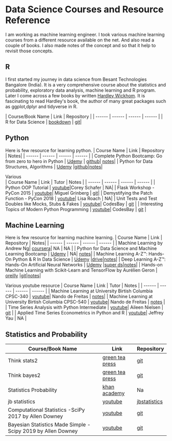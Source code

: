 # Data Science Courses and Resource Reference

I am working as machine learning engineer. I took various machine learning courses from a different resource available on the net. And also read a couple of books. I also made notes of the concept and so that it help to revisit those concepts.


## R
I first started my journey in data science from Besant Technologies Bangalore (India). It is a very comprehensive course about the statistics and probability, exploratory data analysis, machine learning and R program. Later I come across a few books by written [Hardley Wickhom](https://github.com/hadley). It is fascinating to read Hardley's book, the author of many great packages such as ggplot,dplyr and tidyverse in R.

| Course/Book Name | Link | Repository |
| ------ | ------ | ------ |  ------ |
| R for Data Science | [bookdown](https://r4ds.had.co.nz/index.html) | [git](https://github.com/hadley/r4ds)|

## Python
Here is few resource for learning python.
| Course Name | Link | Repository | Notes|
| ------ | ------ | ------ |  ------ |
| Complete Python Bootcamp: Go from zero to hero in Python | [Udemy](https://www.udemy.com/course/complete-python-bootcamp/) | [github](https://github.com/Pierian-Data/Complete-Python-3-Bootcamp)| [notes](https://github.com/sudhirln92/data-science-courses/tree/master/Python_Bootcamp)|
| Python for Data Structures, Algorithms | [Udemy](https://www.udemy.com/course/complete-python-bootcamp/) |[github](https://github.com/jmportilla/Python-for-Algorithms--Data-Structures--and-Interviews)|[notes](https://github.com/sudhirln92/data-science-courses/tree/master/Data_Structures_And_Algorithms)|

Various  
| Course Name | Link | Tutor | Notes |
| ------ | ------ | ------ | ------ |
| Python OOP Tutorial | [youtube](https://www.youtube.com/watch?v=ZDa-Z5JzLYM&list=PL-osiE80TeTsqhIuOqKhwlXsIBIdSeYtc)|Corey Schafer | NA| 
| Flask Workshop - PyCon 2015 | [youtube](https://www.youtube.com/watch?v=DIcpEg77gdE)| Miguel Grinberg | [git](https://github.com/miguelgrinberg/flask-pycon2015)|
| Demystifying the Patch Function - PyCon 2018 | [youtube](https://www.youtube.com/watch?v=ww1UsGZV8fQ)| Lisa Roach | NA|
| Unit Tests and Test Doubles like Mocks, Stubs & Fakes | [youtube](https://www.youtube.com/watch?v=NPp2pvhGbkM&list=LL&index=5)|  CodesBay | [git](https://github.com/CodesBay) |
| Interesting Topics of Modern Python Programming | [youtube](https://www.youtube.com/playlist?list=PL_dsdStdDXbqK2e5knrsErF3VpRK3fyO5)|  CodesBay | [git](https://github.com/CodesBay) |


## Machine Learning
Here is few resource for learning machine learning.
| Course Name | Link | Repository | Notes|
| ------ | ------ | ------ |  ------ |
| Machine Learning by Andrew Ng| [coursera](https://www.coursera.org/learn/machine-learning)| NA  | NA |
| Python for Data Science and Machine Learning Bootcamp  | [Udemy](https://www.udemy.com/course/python-for-data-science-and-machine-learning-bootcamp/) | NA| [notes](https://github.com/sudhirln92/data-science-courses/tree/master/Machine_Learning_Bootcamp)|
| Machine Learning A-Z™: Hands-On Python & R In Data Science | [Udemy](https://www.udemy.com/machinelearning/) |[drive](https://drive.google.com/drive/folders/1OFNnrHRZPZ3unWdErjLHod8Ibv2FfG1d)|[notes](https://github.com/sudhirln92/data-science-courses/tree/master/Machine_Learning_A_Z)|
| Deep Learning A-Z™: Hands-On Artificial Neural Networks | [Udemy](https://www.udemy.com/deeplearning/) |[super ds](https://www.superdatascience.com/pages/deep-learning)|[notes](https://github.com/sudhirln92/data-science-courses/tree/master/Deep_Learning_A_Z)|
| Hands-on Machine Learning with Scikit-Learn and TensorFlow by Aurélien Geron | [oreilly](https://learning.oreilly.com/library/view/hands-on-machine-learning/9781491962282/) |[git](https://github.com/ageron/handson-ml)|[notes](https://github.com/sudhirln92/data-science-courses/tree/master/Deep_Learning_A_Z)|


Various youtube resource
| Course Name | Link | Tutor | Notes |
| ------ | ------ | ------ | ------ |
| Machine Learning at University Birtish Columbia CPSC-340 | [youtube](https://www.youtube.com/playlist?list=PLE6Wd9FR--Ecf_5nCbnSQMHqORpiChfJf)|  Nando de Freitas | [notes](https://www.cs.ubc.ca/~nando/340-2012/lectures.php)|
| Machine Learning at University Birtish Columbia CPSC-540 | [youtube](https://www.youtube.com/playlist?list=PLE6Wd9FR--EdyJ5lbFl8UuGjecvVw66F6)|  Nando de Freitas | [notes](https://www.cs.ubc.ca/~nando/340-2012/lectures.php) |
| Time Series Analysis with Python Intermediate | [youtube](https://www.youtube.com/watch?v=JNfxr4BQrLk)|  Aileen Nielsen | [git](https://github.com/AileenNielsen/TimeSeriesAnalysisWithPython) |
| Applied Time Series Econometrics in Python and R | [youtube](https://www.youtube.com/watch?v=tJ-O3hk1vRw)|  Jeffrey Yau | NA |

## Statistics and Probability

| Course/Book Name | Link | Repository |
| ------ | ------ | ------ |
| Think stats2 | [green tea press](https://greenteapress.com/wp/) |  [git](https://github.com/AllenDowney/ThinkStats2)|
| Think bayes2 | [green tea press](https://greenteapress.com/wp/) |  [git](https://github.com/AllenDowney/ThinkBayes2)|
| Statistics Probability | [khan academy](https://www.khanacademy.org/math/statistics-probability) | Na |
|  jb statistics  | [youtube](https://www.youtube.com/user/jbstatistics/playlists) |  [jbstatistics](https://www.jbstatistics.com/)|
|  Computational Statistics -SciPy 2017 by Allen Downey | [youtube](https://www.youtube.com/watch?v=He9MCbs1wgE) |  [git](https://github.com/AllenDowney/CompStats)|
|  Bayesian Statistics Made Simple -Scipy 2019 by Allen Downey | [youtube](https://www.youtube.com/watch?v=-X0BiV9n_fQ) |  [git](https://github.com/AllenDowney/BayesMadeSimple)|


